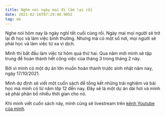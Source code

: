 ```yaml
---
title: Nghe nói ngày mai đi làm lại rồi
date: 2021-02-16T07:29:40.905Z
tag: me
---
```

Nghe nói hôm nay là ngày nghỉ tết cuối cùng rồi. Ngày mai mọi người sẽ trở lại đi học và làm việc bình thường. Nhưng mà có một số nơi, mọi người sẽ phải học và làm việc từ xa vì dịch.

Mình thì bắt đầu làm việc từ hôm qua thứ hai. Qua năm mới mình sẽ tập trung để hoàn thành hết công việc của tháng 3 trong tháng 2 này.

Bởi vì mình có một dự án lớn muốn hoàn thành trước sinh nhật năm nay, ngày 17/10/2021.

Mình dự định sẽ viết một cuốn sách để tổng kết những trải nghiệm và bài học mà mình có từ năm lớp 12 đến nay. Đây sẽ là một dự án dài hơi và mình sẽ phải phân bổ nhiều thời gian cho nó. 

Khi mình viết cuốn sách này, mình cũng sẽ livestream trên [kênh Youtube của mình](https://www.youtube.com/channel/UCXykqt3V2-9bYXKWZRcH0rA).
